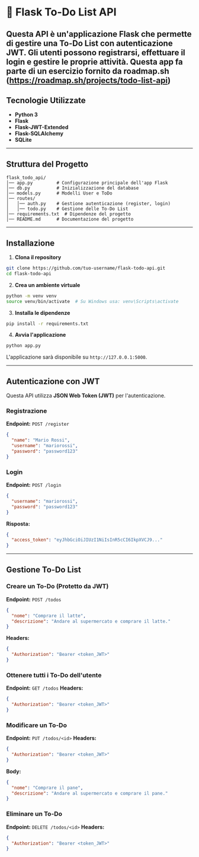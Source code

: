# 📌 Flask To-Do List API

Questa API è un'applicazione Flask che permette di gestire una To-Do List con autenticazione JWT. Gli utenti possono registrarsi, effettuare il login e gestire le proprie attività.
Questa app fa parte di un esercizio fornito da roadmap.sh (https://roadmap.sh/projects/todo-list-api)
---

##  Tecnologie Utilizzate

- **Python 3**
- **Flask** 
- **Flask-JWT-Extended** 
- **Flask-SQLAlchemy** 
- **SQLite** 

---

##  Struttura del Progetto

```
flask_todo_api/
│── app.py         # Configurazione principale dell'app Flask
│── db.py          # Inizializzazione del database
│── models.py      # Modelli User e ToDo
│── routes/
│   │── auth.py    # Gestione autenticazione (register, login)
│   │── todo.py    # Gestione delle To-Do List
│── requirements.txt  # Dipendenze del progetto
│── README.md      # Documentazione del progetto
```

---

##  Installazione

1. **Clona il repository**

```bash
git clone https://github.com/tuo-username/flask-todo-api.git
cd flask-todo-api
```

2. **Crea un ambiente virtuale**

```bash
python -m venv venv
source venv/bin/activate  # Su Windows usa: venv\Scripts\activate
```

3. **Installa le dipendenze**

```bash
pip install -r requirements.txt
```

4. **Avvia l'applicazione**

```bash
python app.py
```

L'applicazione sarà disponibile su `http://127.0.0.1:5000`.

---

##  Autenticazione con JWT

Questa API utilizza **JSON Web Token (JWT)** per l'autenticazione.

### Registrazione

**Endpoint:** `POST /register`

```json
{
  "name": "Mario Rossi",
  "username": "mariorossi",
  "password": "password123"
}
```

###  Login

**Endpoint:** `POST /login`

```json
{
  "username": "mariorossi",
  "password": "password123"
}
```

 **Risposta:**

```json
{
  "access_token": "eyJhbGciOiJIUzI1NiIsInR5cCI6IkpXVCJ9..."
}
```

---

##  Gestione To-Do List

###  Creare un To-Do (Protetto da JWT)

**Endpoint:** `POST /todos`

```json
{
  "nome": "Comprare il latte",
  "descrizione": "Andare al supermercato e comprare il latte."
}
```

**Headers:**

```json
{
  "Authorization": "Bearer <token_JWT>"
}
```

###  Ottenere tutti i To-Do dell'utente

**Endpoint:** `GET /todos` **Headers:**

```json
{
  "Authorization": "Bearer <token_JWT>"
}
```

###  Modificare un To-Do

**Endpoint:** `PUT /todos/<id>` **Headers:**

```json
{
  "Authorization": "Bearer <token_JWT>"
}
```

**Body:**

```json
{
  "nome": "Comprare il pane",
  "descrizione": "Andare al supermercato e comprare il pane."
}
```

###  Eliminare un To-Do

**Endpoint:** `DELETE /todos/<id>` **Headers:**

```json
{
  "Authorization": "Bearer <token_JWT>"
}
```





